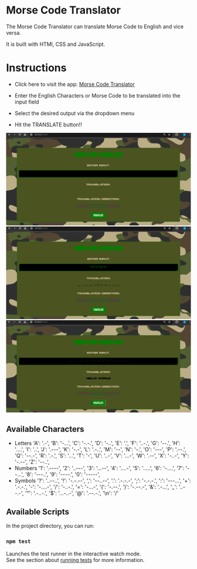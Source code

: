 # Morse Code Translator
The Morse Code Translator can translate Morse Code to English and vice versa.

It is built with HTMl, CSS and JavaScript.

# Instructions

* Click here to visit the app: <a href="https://davejamieson.github.io/morseCodeTranslator/" >Morse Code Translator</a> 

* Enter the English Characters or Morse Code to be translated into the input field
* Select the desired output via the dropdown menu
* Hit the TRANSLATE button!! 

<img src="./assets/images/blankTranslator.png" alt="Blank Translator"/>
<img src="./assets/images/toMorseCode.png" alt="To Morse Code"/>
<img src="./assets/images/toEnglish.png" alt="To English"/>

## Available Characters

  * Letters
  'A': '.-', 'B': '-...', 'C': '-.-.', 'D': '-..', 'E': '.', 'F': '..-.', 'G': '--.', 'H': '....', 'I': '..', 'J': '.---', 'K': '-.-', 'L': '.-..', 'M': '--', 'N': '-.', 'O': '---', 'P': '.--.', 'Q': '--.-', 'R': '.-.', 'S': '...', 'T': '-', 'U': '..-', 'V': '...-', 'W': '.--', 'X': '-..-',
  'Y': '-.--', 'Z': '--..',
  * Numbers
  '1': '.----', '2': '..---', '3': '...--', '4': '....-', '5': '.....', '6': '-....', '7': '--...', '8': '---..', '9': '----.', '0': '-----',
  * Symbols
  '?': '..--..', '!': '-.-.--', ',': '--..--', '.': '.-.-.-', ';': '-.-.-.', ':': '---...', '+': '.-.-.', '-': '-....-', '/': '-..-.', '=': '-...-', '(': '-.--.', ')': '-.--.-', '&': '.-...', '_': '..--.-', '"': '.-..-.', '$': '...-..-', '@': '.--.-.', '\n': '/'

## Available Scripts

In the project directory, you can run:

### `npm test`

Launches the test runner in the interactive watch mode.\
See the section about [running tests](https://facebook.github.io/create-react-app/docs/running-tests) for more information.
